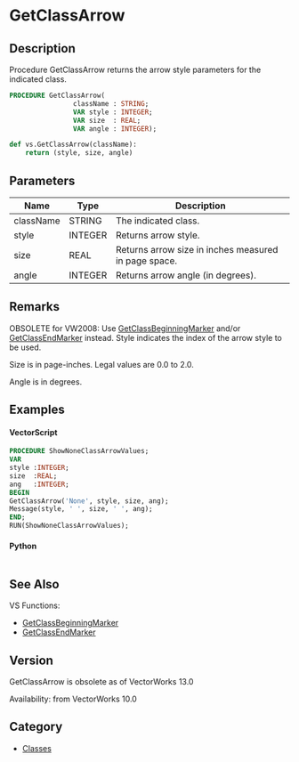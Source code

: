 # GetClassArrow

## Description
Procedure GetClassArrow returns the arrow style parameters for the indicated class.

```pascal
PROCEDURE GetClassArrow(
				className : STRING;
				VAR style : INTEGER;
				VAR size  : REAL;
				VAR angle : INTEGER);
```

```python
def vs.GetClassArrow(className):
    return (style, size, angle)
```

## Parameters
|Name|Type|Description|
|---|---|---|
|className|STRING|The indicated class.|
|style|INTEGER|Returns arrow style.|
|size|REAL|Returns arrow size in inches measured in page space.|
|angle|INTEGER|Returns arrow angle (in degrees).|

## Remarks
OBSOLETE for VW2008: Use [ GetClassBeginningMarker](GetClassBeginningMarker.md) and/or [ GetClassEndMarker](GetClassEndMarker.md) instead.
Style indicates the index of the arrow style to be used.

Size is in page-inches. Legal values are 0.0 to 2.0.

Angle is in degrees.

## Examples
#### VectorScript ####
```pascal
PROCEDURE ShowNoneClassArrowValues;
VAR
style :INTEGER;
size  :REAL;
ang   :INTEGER;
BEGIN
GetClassArrow('None', style, size, ang);
Message(style, ' ', size, ' ', ang);
END;
RUN(ShowNoneClassArrowValues);
```
#### Python ####
```python

```

## See Also
VS Functions:
* [GetClassBeginningMarker](GetClassBeginningMarker.md)
* [GetClassEndMarker](GetClassEndMarker.md)

## Version
GetClassArrow is obsolete as of VectorWorks 13.0

Availability: from VectorWorks 10.0

## Category
* [Classes](../Categories/Classes.md)
